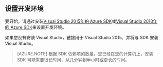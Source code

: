 ## <a name="setupdevenv"></a>设置开发环境

要开始，请通过安装[Visual Studio 2015年的 Azure SDK](http://go.microsoft.com/fwlink/?linkid=518003)或[Visual Studio 2013年的 Azure SDK](http://go.microsoft.com/fwlink/?LinkID=324322)来设置开发环境。

如果您没有安装 Visual Studio，链接用于 Visual Studio 2015，并将与 SDK 安装 Visual Studio。

>[AZURE.NOTE] 根据 SDK 依赖项的数量，您已经在您的计算机上，安装 SDK 可能需要很长时间，从几分钟到半小时或更长的时间。
